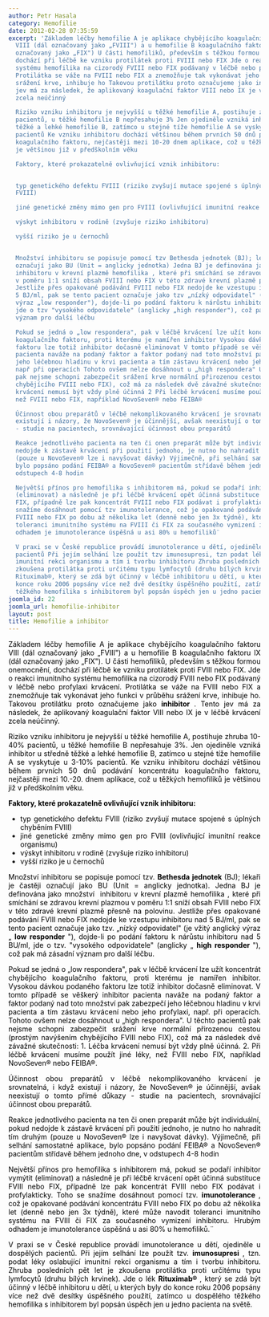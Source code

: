 ```yaml
---
author: Petr Hasala
category: Hemofilie
date: 2012-02-28 07:35:59
excerpt: 'Základem léčby hemofilie A je aplikace chybějícího koagulačního faktoru
  VIII (dál označovaný jako „FVIII") a u hemofilie B koagulačního faktoru IX (dál
  označovaný jako „FIX") U části hemofiliků, především s těžkou formou onemocnění,
  dochází při léčbě ke vzniku protilátek proti FVIII nebo FIX Jde o reakci imunitního
  systému hemofilika na cizorodý FVIII nebo FIX podávaný v léčbě nebo profylaxi krvácení
  Protilátka se váže na FVIII nebo FIX a znemožňuje tak vykonávat jeho funkci v průběhu
  srážení krve, inhibuje ho Takovou protilátku proto označujeme jako inhibitor Tento
  jev má za následek, že aplikovaný koagulační faktor VIII nebo IX je v léčbě krvácení
  zcela neúčinný

  Riziko vzniku inhibitoru je nejvyšší u těžké hemofilie A, postihuje zhruba 10-40%
  pacientů, u těžké hemofilie B nepřesahuje 3% Jen ojediněle vzniká inhibitor u středně
  těžké a lehké hemofilie B, zatímco u stejné tíže hemofilie A se vyskytuje u 3-10%
  pacientů Ke vzniku inhibitoru dochází většinou během prvních 50 dnů podávání koncentrátu
  koagulačního faktoru, nejčastěji mezi 10-20 dnem aplikace, což u těžkých hemofiliků
  je většinou již v předškolním věku

  Faktory, které prokazatelně ovlivňující vznik inhibitoru:


  typ genetického defektu FVIII (riziko zvyšují mutace spojené s úplných chyběním
  FVIII)

  jiné genetické změny mimo gen pro FVIII (ovlivňující imunitní reakce organismu)

  výskyt inhibitoru v rodině (zvyšuje riziko inhibitoru)

  vyšší riziko je u černochů


  Množství inhibitoru se popisuje pomocí tzv Bethesda jednotek (BJ); lékaři je častěji
  označují jako BU (Unit = anglicky jednotka) Jedna BJ je definována jako množství 
  inhibitoru v krevní plazmě hemofilika , které při smíchání se zdravou krevní plazmou
  v poměru 1:1 sníží obsah FVIII nebo FIX v této zdravé krevní plazmě přesně na polovinu
  Jestliže přes opakované podávání FVIII nebo FIX nedojde ke vzestupu inhibitoru nad
  5 BJ/ml, pak se tento pacient označuje jako tzv „nízký odpovidatel" (je vžitý anglický
  výraz „low responder"), dojde-li po podání faktoru k nárůstu inhibitoru nad 5 BU/ml,
  jde o tzv "vysokého odpovidatele" (anglicky „high responder"), což pak má zásadní
  význam pro další léčbu

  Pokud se jedná o „low respondera", pak v léčbě krvácení lze užít koncentrát chybějícího
  koagulačního faktoru, proti kterému je namířen inhibitor Vysokou dávkou podaného
  faktoru lze totiž inhibitor dočasně eliminovat V tomto případě se věškerý inhibitor
  pacienta naváže na podaný faktor a faktor podaný nad toto množství pak zabezpečí
  jeho léčebnou hladinu v krvi pacienta a tím zástavu krvácení nebo jeho profylaxi,
  např při operacích Tohoto ovšem nelze dosáhnout u „high respondera" U těchto pacientů
  pak nejsme schopni zabezpečit srážení krve normální přirozenou cestou (prostým navýšením
  chybějícího FVIII nebo FIX), což má za následek dvě závažné skutečnosti: 1 Léčba
  krvácení nemusí být vždy plně účinná 2 Při léčbě krvácení musíme použít jiné léky,
  než FVIII nebo FIX, například NovoSeven® nebo FEIBA®

  Účinnost obou preparátů v léčbě nekomplikovaného krvácení je srovnatelná, i když
  existují i názory, že NovoSeven® je účinnější, avšak neexistují o tomto přímé důkazy
  - studie na pacientech, srovnávající účinnost obou preparátů

  Reakce jednotlivého pacienta na ten či onen preparát může být individuální, pokud
  nedojde k zástavě krvácení při použití jednoho, je nutno ho nahradit tím druhým
  (pouze u NovoSeven® lze i navyšovat dávky) Výjimečně, při selhání samostatné aplikace,
  bylo popsáno podání FEIBA® a NovoSeven® pacientům střídavě během jednoho dne, v
  odstupech 4-8 hodin

  Největší přínos pro hemofilika s inhibitorem má, pokud se podaří inhibitor vymýtit
  (eliminovat) a následně je při léčbě krvácení opět účinná substituce FVIII nebo
  FIX, případně lze pak koncentrát FVIII nebo FIX podávat i profylakticky Toho se
  snažíme dosáhnout pomocí tzv imunotolerance, což je opakované podávání koncentrátu
  FVIII nebo FIX po dobu až několika let (denně nebo jen 3x týdně), které může navodit
  toleranci imunitního systému na FVIII či FIX za současného vymizení inhibitoru Hrubým
  odhadem je imunotolerance úspěšná u asi 80% u hemofiliků¨

  V praxi se v České republice provádí imunotolerance u dětí, ojediněle u dospělých
  pacientů Při jejím selhání lze použít tzv imunosupresi, tzn podat léky oslabující
  imunitní rekci organismu a tím i tvorbu inhibitoru Zhruba posledních pět let je
  zkoušena protilátka proti určitému typu lymfocytů (druhu bílých krvinek) Jde o lék
  Rituximab®, který se zdá být účinný v léčbě inhibitoru u dětí, u kterých byly do
  konce roku 2006 popsány více než dvě desítky úspěšného použití, zatímco u dospělého
  těžkého hemofilika s inhibitorem byl popsán úspěch jen u jedno pacienta na světě'
joomla_id: 22
joomla_url: hemofilie-inhibitor
layout: post
title: Hemofilie a inhibitor
---
```


<p style="text-align: justify;">
 <span style="color: #000000;">
  Základem léčby hemofilie A je aplikace chybějícího koagulačního faktoru VIII (dál označovaný jako „FVIII") a u hemofilie B koagulačního faktoru IX (dál označovaný jako „FIX"). U části hemofiliků, především s těžkou formou onemocnění, dochází při léčbě ke vzniku protilátek proti FVIII nebo FIX. Jde o reakci imunitního systému hemofilika na cizorodý FVIII nebo FIX podávaný v léčbě nebo profylaxi krvácení. Protilátka se váže na FVIII nebo FIX a znemožňuje tak vykonávat jeho funkci v průběhu srážení krve, inhibuje ho. Takovou protilátku proto označujeme jako
  <strong>
   inhibitor
  </strong>
  . Tento jev má za následek, že aplikovaný koagulační faktor VIII nebo IX je v léčbě krvácení zcela neúčinný.
 </span>
</p>
<p style="text-align: justify;">
 <span style="color: #000000;">
  Riziko vzniku inhibitoru je nejvyšší u těžké hemofilie A, postihuje zhruba 10-40% pacientů, u těžké hemofilie B nepřesahuje 3%. Jen ojediněle vzniká inhibitor u středně těžké a lehké hemofilie B, zatímco u stejné tíže hemofilie A se vyskytuje u 3-10% pacientů. Ke vzniku inhibitoru dochází většinou během prvních 50 dnů podávání koncentrátu koagulačního faktoru, nejčastěji mezi 10.-20. dnem aplikace, což u těžkých hemofiliků je většinou již v předškolním věku.
 </span>
</p>
<p style="text-align: justify;">
 <span style="color: #000000;">
  <strong>
   Faktory, které prokazatelně ovlivňující vznik inhibitoru:
  </strong>
 </span>
</p>
<ul style="text-align: justify;">
 <li>
  <span style="color: #000000;">
   typ genetického defektu FVIII (riziko zvyšují mutace spojené s úplných chyběním FVIII)
  </span>
 </li>
 <li>
  <span style="color: #000000;">
   jiné genetické změny mimo gen pro FVIII (ovlivňující imunitní reakce organismu)
  </span>
 </li>
 <li>
  <span style="color: #000000;">
   výskyt inhibitoru v rodině (zvyšuje riziko inhibitoru)
  </span>
 </li>
 <li>
  <span style="color: #000000;">
   vyšší riziko je u černochů
  </span>
 </li>
</ul>
<p style="text-align: justify;">
 <span style="color: #000000;">
  Množství inhibitoru se popisuje pomocí tzv.
  <strong>
   Bethesda jednotek
  </strong>
  (BJ); lékaři je častěji označují jako BU (Unit = anglicky jednotka). Jedna BJ je definována jako množství  inhibitoru v krevní plazmě hemofilika , které při smíchání se zdravou krevní plazmou v poměru 1:1 sníží obsah FVIII nebo FIX v této zdravé krevní plazmě přesně na polovinu. Jestliže přes opakované podávání FVIII nebo FIX nedojde ke vzestupu inhibitoru nad 5 BJ/ml, pak se tento pacient označuje jako tzv. „nízký odpovidatel" (je vžitý anglický výraz „
  <strong>
   low responder
  </strong>
  "), dojde-li po podání faktoru k nárůstu inhibitoru nad 5 BU/ml, jde o tzv. "vysokého odpovidatele" (anglicky „
  <strong>
   high responder
  </strong>
  "), což pak má zásadní význam pro další léčbu.
 </span>
</p>
<p style="text-align: justify;">
 <span style="color: #000000;">
  Pokud se jedná o „low respondera", pak v léčbě krvácení lze užít koncentrát chybějícího koagulačního faktoru, proti kterému je namířen inhibitor. Vysokou dávkou podaného faktoru lze totiž inhibitor dočasně eliminovat. V tomto případě se věškerý inhibitor pacienta naváže na podaný faktor a faktor podaný nad toto množství pak zabezpečí jeho léčebnou hladinu v krvi pacienta a tím zástavu krvácení nebo jeho profylaxi, např. při operacích. Tohoto ovšem nelze dosáhnout u „high respondera". U těchto pacientů pak nejsme schopni zabezpečit srážení krve normální přirozenou cestou (prostým navýšením chybějícího FVIII nebo FIX), což má za následek dvě závažné skutečnosti: 1. Léčba krvácení nemusí být vždy plně účinná. 2. Při léčbě krvácení musíme použít jiné léky, než FVIII nebo FIX, například NovoSeven® nebo FEIBA®.
 </span>
</p>
<p style="text-align: justify;">
 <span style="color: #000000;">
  Účinnost obou preparátů v léčbě nekomplikovaného krvácení je srovnatelná, i když existují i názory, že NovoSeven® je účinnější, avšak neexistují o tomto přímé důkazy - studie na pacientech, srovnávající účinnost obou preparátů.
 </span>
</p>
<p style="text-align: justify;">
 <span style="color: #000000;">
  Reakce jednotlivého pacienta na ten či onen preparát může být individuální, pokud nedojde k zástavě krvácení při použití jednoho, je nutno ho nahradit tím druhým (pouze u NovoSeven® lze i navyšovat dávky). Výjimečně, při selhání samostatné aplikace, bylo popsáno podání FEIBA® a NovoSeven® pacientům střídavě během jednoho dne, v odstupech 4-8 hodin
 </span>
</p>
<p style="text-align: justify;">
 <span style="color: #000000;">
  Největší přínos pro hemofilika s inhibitorem má, pokud se podaří inhibitor vymýtit (eliminovat) a následně je při léčbě krvácení opět účinná substituce FVIII nebo FIX, případně lze pak koncentrát FVIII nebo FIX podávat i profylakticky. Toho se snažíme dosáhnout pomocí tzv.
  <strong>
   imunotolerance
  </strong>
  , což je opakované podávání koncentrátu FVIII nebo FIX po dobu až několika let (denně nebo jen 3x týdně), které může navodit toleranci imunitního systému na FVIII či FIX za současného vymizení inhibitoru. Hrubým odhadem je imunotolerance úspěšná u asi 80% u hemofiliků.¨
 </span>
</p>
<p style="text-align: justify;">
 <span style="color: #000000;">
  V praxi se v České republice provádí imunotolerance u dětí, ojediněle u dospělých pacientů. Při jejím selhání lze použít tzv.
  <strong>
   imunosupresi
  </strong>
  , tzn. podat léky oslabující imunitní rekci organismu a tím i tvorbu inhibitoru. Zhruba posledních pět let je zkoušena protilátka proti určitému typu lymfocytů (druhu bílých krvinek). Jde o lék
  <strong>
   Rituximab®
  </strong>
  , který se zdá být účinný v léčbě inhibitoru u dětí, u kterých byly do konce roku 2006 popsány více než dvě desítky úspěšného použití, zatímco u dospělého těžkého hemofilika s inhibitorem byl popsán úspěch jen u jedno pacienta na světě.
 </span>
</p>